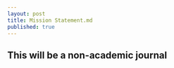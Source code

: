 ```yaml
---
layout: post
title: Mission Statement.md
published: true
---
```

## This will be a non-academic journal
